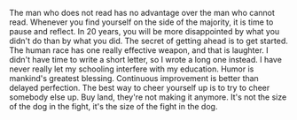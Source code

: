 The man who does not read has no advantage over the man who cannot read.
Whenever you find yourself on the side of the majority, it is time to pause and reflect.
In 20 years, you will be more disappointed by what you didn't do than by what you did.
The secret of getting ahead is to get started.
The human race has one really effective weapon, and that is laughter.
I didn't have time to write a short letter, so I wrote a long one instead.
I have never really let my schooling interfere with my education.
Humor is mankind's greatest blessing.
Continuous improvement is better than delayed perfection.
The best way to cheer yourself up is to try to cheer somebody else up.
Buy land, they're not making it anymore.
It's not the size of the dog in the fight, it's the size of the fight in the dog.